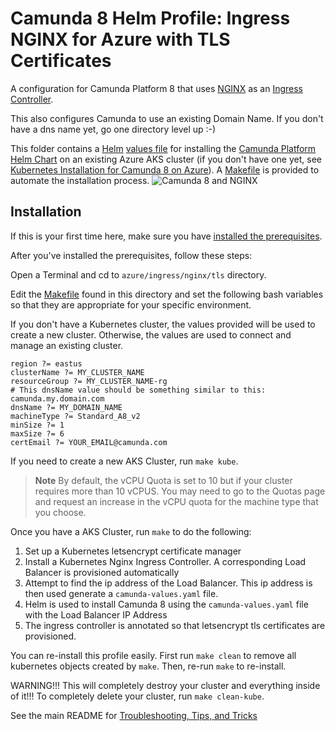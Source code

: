 # Camunda 8 Helm Profile: Ingress NGINX for Azure with TLS Certificates

A configuration for Camunda Platform 8
that uses [NGINX](https://www.nginx.com/products/nginx-ingress-controller/)
as an [Ingress Controller](https://kubernetes.io/docs/concepts/services-networking/ingress-controllers/).

This also configures Camunda to use an existing Domain Name. If you don't have a dns name yet, go one directory level up :-) 

This folder contains a [Helm](https://helm.sh/) [values file](camunda-values.yaml)
for installing the [Camunda Platform Helm Chart](https://helm.camunda.io/)
on an existing Azure AKS cluster (if you don't have one yet,
see [Kubernetes Installation for Camunda 8 on Azure](../../../../README.md)).
A [Makefile](Makefile) is provided to automate the installation process.
![Camunda 8 and NGINX](../../../../../ingress-nginx/Camunda%208%20and%20Nginx.png)

## Installation

If this is your first time here, make sure you have [installed the prerequisites](../../../../README.md).

After you've installed the prerequisites, follow these steps:

Open a Terminal and cd to `azure/ingress/nginx/tls` directory. 

Edit the [Makefile](Makefile) found in this directory and set the following bash variables so that they are appropriate for your specific environment.

If you don't have a Kubernetes cluster, the values provided will be used to create a new cluster. Otherwise, the values are used to connect and manage an existing cluster.

```
region ?= eastus
clusterName ?= MY_CLUSTER_NAME
resourceGroup ?= MY_CLUSTER_NAME-rg
# This dnsName value should be something similar to this: camunda.my.domain.com
dnsName ?= MY_DOMAIN_NAME
machineType ?= Standard_A8_v2
minSize ?= 1
maxSize ?= 6
certEmail ?= YOUR_EMAIL@camunda.com
```

If you need to create a new AKS Cluster, run `make kube`.

> **Note** By default, the vCPU Quota is set to 10 but if your cluster requires
> more than 10 vCPUS. You may need to go to the Quotas page and request an increase in the vCPU quota for the
> machine type that you choose.

Once you have a AKS Cluster, run `make` to do the following:

1. Set up a Kubernetes letsencrypt certificate manager
2. Install a Kubernetes Nginx Ingress Controller. A corresponding Load Balancer is provisioned automatically
3. Attempt to find the ip address of the Load Balancer. This ip address is then used generate a `camunda-values.yaml` file.
4. Helm is used to install Camunda 8 using the `camunda-values.yaml` file with the Load Balancer IP Address
5. The ingress controller is annotated so that letsencrypt tls certificates are provisioned.

You can re-install this profile easily. First run `make clean` to remove all kubernetes objects created by `make`. Then, re-run `make` to re-install.

WARNING!!! This will completely destroy your cluster and everything inside of it!!! To completely delete your cluster, run `make clean-kube`.

See the main README for [Troubleshooting, Tips, and Tricks](../../../../../README.md#troubleshooting-tips-and-tricks)